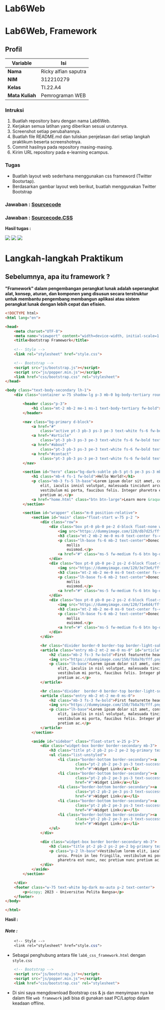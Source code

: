 # Lab6Web
# Lab6Web, Framework
## Profil
| Variable | Isi |
| -------- | --- |
| **Nama** | Ricky alfian saputra |
| **NIM** | 312210279 |
| **Kelas** | TI.22.A4 |
| **Mata Kuliah** | Pemrograman WEB |

### Intruksi
1. Buatlah repository baru dengan nama Lab6Web.
2. Kerjakan semua latihan yang diberikan sesuai urutannya.
3. Screenshot setiap perubahannya.
4. Buatlah file README.md dan tuliskan penjelasan dari setiap langkah praktikum beserta 
screenshotnya.
5. Commit hasilnya pada repository masing-masing.
6. Kirim URL repository pada e-learning ecampus.

### Tugas
- Buatlah layout web sederhana menggunakan css frameword (Twitter Bootsrtap).
- Berdasarkan gambar layout web berikut, buatlah menggunakan Twitter Bootstrap

### Jawaban : [Sourcecode](https://github.com/ricky1211/Lab6Web/blob/main/Layout6.html)
### Jawaban : [Sourcecode.CSS](https://github.com/ricky1211/Lab6Web/tree/main/css)

**Hasil tugas :**

![](https://github.com/ricky1211/Lab6Web/blob/main/LAB6/Screenshot%20(367).png?raw=true)
![](https://github.com/ricky1211/Lab6Web/blob/main/LAB6/Screenshot%20(368).png?raw=true)
![](https://github.com/ricky1211/Lab6Web/blob/main/LAB6/Screenshot%20(369).png?raw=true)

# Langkah-langkah Praktikum

## Sebelumnya, apa itu framework ?
**"Framework" dalam pengembangan perangkat lunak adalah seperangkat alat, konsep, aturan, 
dan komponen yang disusun secara terstruktur untuk membantu pengembang membangun aplikasi atau sistem perangkat lunak dengan lebih cepat dan efisien.**

```HTML
<!DOCTYPE html>
<html lang="en">

<head>
    <meta charset="UTF-8">
    <meta name="viewport" content="width=device-width, initial-scale=1.0">
    <title>Bootstrap Framework</title>
    
    <!-- Style -->
    <link rel="stylesheet" href="style.css">

    <!-- Bootstrap -->
    <script src="js/bootstrap.js"></script>
    <script src="js/popper.min.js"></script>
    <link href="css/bootstrap.css" rel="stylesheet">    
</head>

<body class="text-body-secondary lh-1">
    <div class="container w-75 shadow-lg p-3 mb-0 bg-body-tertiary rounded" id="container">

        <header class="p-3">
            <h1 class="mt-2 mb-2 me-1 ms-1 text-body-tertiary fw-bold">Layout Sederhana</h1>
        </header>

        <nav class="bg-primary d-block">
            <a href="#"
                class="active pt-3 pb-3 ps-3 pe-3 text-white fs-6 fw-bold text-decoration-none d-inline-block">Home</a>
            <a href="#article"
                class="pt-3 pb-3 ps-3 pe-3 text-white fs-6 fw-bold text-decoration-none d-inline-block">Artikel</a>
            <a href="#about"
                class="pt-3 pb-3 ps-3 pe-3 text-white fs-6 fw-bold text-decoration-none d-inline-block">About</a>
            <a href="#contact"
                class="pt-3 pb-3 ps-3 pe-3 text-white fs-6 fw-bold text-decoration-none d-inline-block">Kontak</a>
        </nav>

        <section id="hero" class="bg-dark-subtle pb-5 pt-5 pe-3 ps-3 mb-2">
            <h1 class="mb-4 fs-1 fw-bold">Hello World!</h1>
            <p class="mb-3 fs-5 lh-base">Lorem ipsum dolor sit amet, consectetur adipiscing elit. Vestibulum lorem
                elit, iaculis innisl volutpat, malesuada tincidunt arcu. Proin in leo fringilla,
                vestibulum mi porta, faucibus felis. Integer pharetra est nunc, nec pretium nunc
                pretium ac.</p>
            <a href="home.html" class="btn btn-large">Learn more &raquo;</a>
        </section>

        <section id="wrapper" class="m-0 position-relative">
            <section id="main" class="float-start w-75 p-2 ">
                <div class="row">
                    <div class="box pt-0 pb-0 pe-2 d-block float-none w-25">
                        <img src="https://dummyimage.com/120/db7d25/fff.png" alt="" class="rounded-circle ms-4">
                        <h3 class="mt-2 mb-2 me-0 ms-0 text-center fs-4 fw-bold">Heading</h3>
                        <p class="lh-base fs-6 mb-2 text-center">Donec sed odio dui. Etiam porta sem malesuada magna
                            mollis
                            euismod.</p>
                        <a href="#" class="ms-5 fw-medium fs-6 btn bg-dark-subtle p-2 rounded">View detail</a>
                    </div>
                    <div class="box pt-0 pb-0 pe-2 ps-2 d-block float-start w-25 align-items-center">
                        <img src="https://dummyimage.com/120/3e73e6/fff.png" alt="" class="rounded-circle ms-4">
                        <h3 class="mt-2 mb-2 me-0 ms-0 text-center fs-4 fw-bold">Heading</h3>
                        <p class="lh-base fs-6 mb-2 text-center">Donec sed odio dui. Etiam porta sem malesuada magna
                            mollis
                            euismod.</p>
                        <a href="#" class="ms-5 fw-medium fs-6 btn bg-dark-subtle p-2 rounded">View detail</a>
                    </div>
                    <div class="box pt-0 pb-0 pe-2 ps-2 d-block float-start w-25 align-items-center">
                        <img src="https://dummyimage.com/120/71e6d4/fff.png" alt="" class="rounded-circle ms-4">
                        <h3 class="mt-2 mb-2 me-0 ms-0 text-center fs-4 fw-bold">Heading</h3>
                        <p class="lh-base fs-6 mb-2 text-center">Donec sed odio dui. Etiam porta sem malesuada magna
                            mollis
                            euismod.</p>
                        <a href="#" class="ms-5 fw-medium fs-6 btn bg-dark-subtle p-2 rounded">View detail</a>
                    </div>
                </div>

                <hr class="divider border-0 border-top border-light-subtle mb-3 mt-3 me-0 ms-0" />
                <article class="entry mb-2 mt-2 me-0 ms-0" id="article">
                    <h2 class="mb-2 fs-3 fw-bold">First featurette heading.</h2>
                    <img src="https://dummyimage.com/150/7b8a70/fff.png" alt="" class="float-start rounded ms-2">
                    <p class="lh-base">Lorem ipsum dolor sit amet, consectetur adipiscing elit. Vestibulum lorem
                        elit, iaculis in nisl volutpat, malesuada tincidunt arcu. Proin in leo fringilla,
                        vestibulum mi porta, faucibus felis. Integer pharetra est nunc, nec pretium nunc
                        pretium ac.</p>
                </article>

                <hr class="divider  border-0 border-top border-light-subtle mb-3 mt-3 me-0 ms-0" />
                <article class="entry mb-2 mt-2 me-0 ms-0">
                    <h2 class="mb-3 fs-3 fw-bold">First featurette heading.</h2>
                    <img src="https://dummyimage.com/150/7b8a70/fff.png" alt="" class="float-end rounded ms-2">
                    <p class="lh-base">Lorem ipsum dolor sit amet, consectetur adipiscing elit. Vestibulum lorem
                        elit, iaculis in nisl volutpat, malesuada tincidunt arcu. Proin in leo fringilla,
                        vestibulum mi porta, faucibus felis. Integer pharetra est nunc, nec pretium nunc
                        pretium ac.</p>
                </article>
            </section>

            <aside id="sidebar" class="float-start w-25 p-3">
                <div class="widget-box border border-secondary mb-3">
                    <h3 class="title pt-2 pb-2 ps-2 pe-2 bg-primary text-white fs-4">Widget Header</h3>
                    <ul class="list-unstyled">
                        <li class="border-bottom border-secondary"><a
                                class="pt-2 pb-2 pe-3 ps-3 text-success-emphasis d-block text-decoration-none"
                                href="#">Widget Link</a></li>
                        <li class="border-bottom border-secondary"><a
                                class="pt-2 pb-2 pe-3 ps-3 text-success-emphasis d-block text-decoration-none"
                                href="#">Widget Link</a></li>
                        <li class="border-bottom border-secondary"><a
                                class="pt-2 pb-2 pe-3 ps-3 text-success-emphasis d-block text-decoration-none"
                                href="#">Widget Link</a></li>
                        <li class="border-bottom border-secondary"><a
                                class="pt-2 pb-2 pe-3 ps-3 text-success-emphasis d-block text-decoration-none"
                                href="#">Widget Link</a></li>
                        <li class="border-bottom border-secondary"><a
                                class="pt-2 pb-2 pe-3 ps-3 text-success-emphasis d-block text-decoration-none"
                                href="#">Widget Link</a></li>
                    </ul>
                </div>

                <div class="widget-box border border-secondary mb-3">
                    <h3 class="title pt-2 pb-2 ps-2 pe-2 bg-primary text-white fs-4 border-">Widget Text</h3>
                    <p class="p-2 lh-base">Vestibulum lorem elit, iaculis in nisl volutpat, malesuada tincidunt
                        arcu. Proin in leo fringilla, vestibulum mi porta, faucibus felis. Integer
                        pharetra est nunc, nec pretium nunc pretium ac.</p>
                </div>
            </aside>
        </section>

    </div>
    <footer class="w-75 text-white bg-dark mx-auto p-2 text-center">
        <p>&copy; 2023 - Universitas Pelita Bangsa</p>
    </footer>
</body>

</html>
```
**Hasil :**

#### *Note :*
```CSS
    <!-- Style -->
    <link rel="stylesheet" href="style.css">
```
- Sebagai penghubung antara file `lab6_css_framework.html` dengan `style.css`

```HTML
    <!-- Bootstrap -->
    <script src="js/bootstrap.js"></script>
    <script src="js/popper.min.js"></script>
    <link href="css/bootstrap.css" rel="stylesheet">  
```
- Di sini saya mengdownload Bootstrap css & js dan menyimpan nya ke dalam file `web framework`
  jadi bisa di gunakan saat PC/Laptop dalam keadaan offline. 
